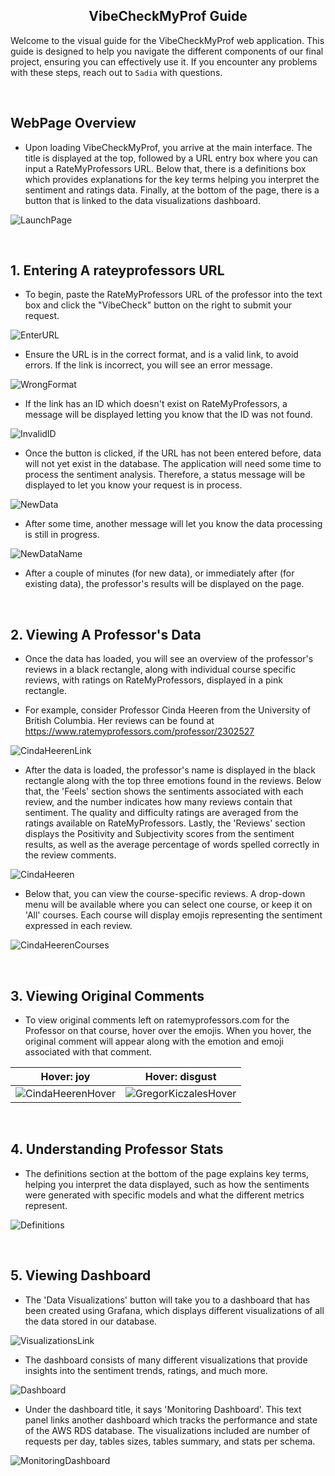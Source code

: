 <h2 align="center">VibeCheckMyProf Guide</h2>

Welcome to the visual guide for the VibeCheckMyProf web application. This guide is designed to help you navigate the different components of our final project, ensuring you can effectively use it. If you encounter any problems with these steps, reach out to `Sadia` with questions. 

<br>

## WebPage Overview

- Upon loading VibeCheckMyProf, you arrive at the main interface. The title is displayed at the top, followed by a URL entry box where you can input a RateMyProfessors URL. Below that, there is a definitions box which provides explanations for the key terms helping you interpret the sentiment and ratings data. Finally, at the bottom of the page, there is a button that is linked to the data visualizations dashboard.

![LaunchPage](img/LaunchPage.png)

<br>

## 1. Entering A rateyprofessors URL

- To begin, paste the RateMyProfessors URL of the professor into the text box and click the "VibeCheck" button on the right to submit your request. 

![EnterURL](img/EnterURL.png)

- Ensure the URL is in the correct format, and is a valid link, to avoid errors. If the link is incorrect, you will see an error message.

![WrongFormat](img/WrongFormat.png)

- If the link has an ID which doesn't exist on RateMyProfessors, a message will be displayed letting you know that the ID was not found.

![InvalidID](img/InvalidID.png)

- Once the button is clicked, if the URL has not been entered before, data will not yet exist in the database. The application will need some time to process the sentiment analysis. Therefore, a status message will be displayed to let you know your request is in process. 

![NewData](img/NewData.png)

- After some time, another message will let you know the data processing is still in progress.

![NewDataName](img/NewDataName.png)

- After a couple of minutes (for new data), or immediately after (for existing data), the professor's results will be displayed on the page. 

<br>

## 2. Viewing A Professor's Data

- Once the data has loaded, you will see an overview of the professor's reviews in a black rectangle, along with individual course specific reviews, with ratings on RateMyProfessors, displayed in a pink rectangle. 

- For example, consider Professor Cinda Heeren from the University of British Columbia. Her reviews can be found at https://www.ratemyprofessors.com/professor/2302527

![CindaHeerenLink](img/CindaHeerenLink.png)

- After the data is loaded, the professor's name is displayed in the black rectangle along with the top three emotions found in the reviews. Below that, the 'Feels' section shows the sentiments associated with each review, and the number indicates how many reviews contain that sentiment. The quality and difficulty ratings are averaged from the ratings available on RateMyProfessors. Lastly, the 'Reviews' section displays the Positivity and Subjectivity scores from the sentiment results, as well as the average percentage of words spelled correctly in the review comments.

![CindaHeeren](img/CindaHeeren.png)

- Below that, you can view the course-specific reviews. A drop-down menu will be available where you can select one course, or keep it on 'All' courses. Each course will display emojis representing the sentiment expressed in each review. 

![CindaHeerenCourses](img/CindaHeerenCourses.png)

<br>

## 3. Viewing Original Comments

- To view original comments left on ratemyprofessors.com for the Professor on that course, hover over the emojis. When you hover, the original comment will appear along with the emotion and emoji associated with that comment.

Hover: joy             |  Hover: disgust
:-------------------------:|:-------------------------:
![CindaHeerenHover](img/CindaHeerenHover.png)  |  ![GregorKiczalesHover](img/GregorKiczalesHover.png)

<br>

## 4. Understanding Professor Stats

- The definitions section at the bottom of the page explains key terms, helping you interpret the data displayed, such as how the sentiments were generated with specific models and what the different metrics represent.

![Definitions](img/Definitions.png)

<br>

## 5. Viewing Dashboard

- The 'Data Visualizations' button will take you to a dashboard that has been created using Grafana, which displays different visualizations of all the data stored in our database.

![VisualizationsLink](img/VisualizationsLink.png)

- The dashboard consists of many different visualizations that provide insights into the sentiment trends, ratings, and much more.

![Dashboard](img/Dashboard.png)

- Under the dashboard title, it says 'Monitoring Dashboard'. This text panel links another dashboard which tracks the performance and state of the AWS RDS database. The visualizations included are number of requests per day, tables sizes, tables summary, and stats per schema.

![MonitoringDashboard](img/MonitoringDashboard.png)
